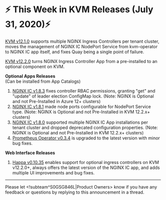 # :zap: This Week in KVM Releases (July 31, 2020):zap:

[KVM v12.1.0](https://github.com/giantswarm/releases/blob/master/kvm/v12.1.0) supports multiple NGINX Ingress Controllers per tenant cluster, moves the management of NGINX IC NodePort Service from kvm-operator to NGINX IC app itself, and fixes Quay being a single point of failure.

[KVM v12.2.0](https://github.com/giantswarm/releases/blob/master/kvm/v12.2.0) turns NGINX Ingress Controller App from a pre-installed to an optional component on KVM.

**Optional Apps Releases**  
(Can be installed from App Catalogs)

1. [NGINX IC v1.8.3](https://github.com/giantswarm/nginx-ingress-controller-app/blob/master/CHANGELOG.md#183---2020-07-31) fixes controller RBAC permissions, granting "get" and "update" of leader election ConfigMap lock. (Note: NGINX is Optional and not Pre-Installed in Azure 12+ clusters)
2. [NGINX IC v1.8.1](https://github.com/giantswarm/nginx-ingress-controller-app/blob/master/CHANGELOG.md#181---2020-07-28) made node ports configurable for NodePort Service type. (Note: NGINX is Optional and not Pre-Installed in KVM 12.2.x+ clusters)
3. [NGINX IC v1.8.0](https://github.com/giantswarm/nginx-ingress-controller-app/blob/master/CHANGELOG.md#180---2020-07-24) supported multiple NGINX IC App installations per tenant cluster and dropped deprecated configuration properties. (Note: NGINX is Optional and not Pre-Installed in KVM 12.2.x+ clusters)
4. [Prometheus Operator v0.3.4](https://github.com/giantswarm/prometheus-operator-app/blob/master/CHANGELOG.md#034---2020-07-22) is upgraded to the latest version with minor bug fixes.

**Web Interface Releases**
1. [Happa v0.10.35](https://github.com/giantswarm/happa/releases/tag/v0.10.35) enables support for optional ingress controllers on KVM v12.2.0+, always offers the latest version of the NGINX IC app, and adds multiple UI improvements and bug fixes.


---
Please let <!subteam^S0GSG846L|Product Owners> know if you have any feedback or questions by replying to this announcement in a thread.
